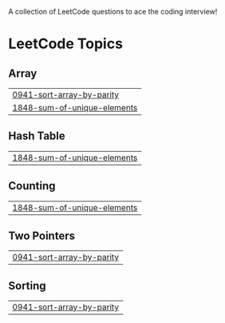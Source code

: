 A collection of LeetCode questions to ace the coding interview!

<!---LeetCode Topics Start-->
# LeetCode Topics
## Array
|  |
| ------- |
| [0941-sort-array-by-parity](https://github.com/dharun36/Leetcode/tree/master/0941-sort-array-by-parity) |
| [1848-sum-of-unique-elements](https://github.com/dharun36/Leetcode/tree/master/1848-sum-of-unique-elements) |
## Hash Table
|  |
| ------- |
| [1848-sum-of-unique-elements](https://github.com/dharun36/Leetcode/tree/master/1848-sum-of-unique-elements) |
## Counting
|  |
| ------- |
| [1848-sum-of-unique-elements](https://github.com/dharun36/Leetcode/tree/master/1848-sum-of-unique-elements) |
## Two Pointers
|  |
| ------- |
| [0941-sort-array-by-parity](https://github.com/dharun36/Leetcode/tree/master/0941-sort-array-by-parity) |
## Sorting
|  |
| ------- |
| [0941-sort-array-by-parity](https://github.com/dharun36/Leetcode/tree/master/0941-sort-array-by-parity) |
<!---LeetCode Topics End-->